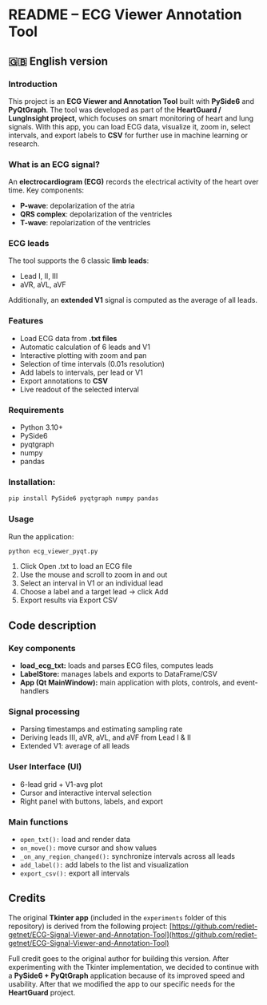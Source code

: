# README – ECG Viewer Annotation Tool

## 🇬🇧 English version

### Introduction
This project is an **ECG Viewer and Annotation Tool** built with **PySide6** and **PyQtGraph**.
The tool was developed as part of the **HeartGuard / LungInsight project**, which focuses on smart monitoring of heart and lung signals. With this app, you can load ECG data, visualize it, zoom in, select intervals, and export labels to **CSV** for further use in machine learning or research.

### What is an ECG signal?
An **electrocardiogram (ECG)** records the electrical activity of the heart over time.
Key components:

- **P-wave**: depolarization of the atria
- **QRS complex**: depolarization of the ventricles
- **T-wave**: repolarization of the ventricles

### ECG leads
The tool supports the 6 classic **limb leads**:

- Lead I, II, III
- aVR, aVL, aVF

Additionally, an **extended V1** signal is computed as the average of all leads.

### Features
- Load ECG data from **.txt files**
- Automatic calculation of 6 leads and V1
- Interactive plotting with zoom and pan
- Selection of time intervals (0.01s resolution)
- Add labels to intervals, per lead or V1
- Export annotations to **CSV**
- Live readout of the selected interval

### Requirements
- Python 3.10+
- PySide6
- pyqtgraph
- numpy
- pandas

### Installation:
```bash
pip install PySide6 pyqtgraph numpy pandas
```

### Usage
Run the application:
```bash
python ecg_viewer_pyqt.py
```

1. Click Open .txt to load an ECG file
2. Use the mouse and scroll to zoom in and out
3. Select an interval in V1 or an individual lead
4. Choose a label and a target lead → click Add
5. Export results via Export CSV

## Code description
### Key components
- **load_ecg_txt:** loads and parses ECG files, computes leads
- **LabelStore:** manages labels and exports to DataFrame/CSV
- **App (Qt MainWindow):** main application with plots, controls, and event-handlers

### Signal processing
- Parsing timestamps and estimating sampling rate
- Deriving leads III, aVR, aVL, and aVF from Lead I & II
- Extended V1: average of all leads

### User Interface (UI)
- 6-lead grid + V1-avg plot
- Cursor and interactive interval selection
- Right panel with buttons, labels, and export

### Main functions
- `open_txt():` load and render data
- `on_move():` move cursor and show values
- `_on_any_region_changed():` synchronize intervals across all leads
- `add_label():` add labels to the list and visualization
- `export_csv():` export all intervals

## Credits

The original **Tkinter app** (included in the `experiments` folder of this repository) is derived from the following project:
[https://github.com/rediet-getnet/ECG-Signal-Viewer-and-Annotation-Tool](https://github.com/rediet-getnet/ECG-Signal-Viewer-and-Annotation-Tool)

Full credit goes to the original author for building this version.
After experimenting with the Tkinter implementation, we decided to continue with a **PySide6 + PyQtGraph** application because of its improved speed and usability. After that we modified the app to our specific needs for the **HeartGuard** project.
